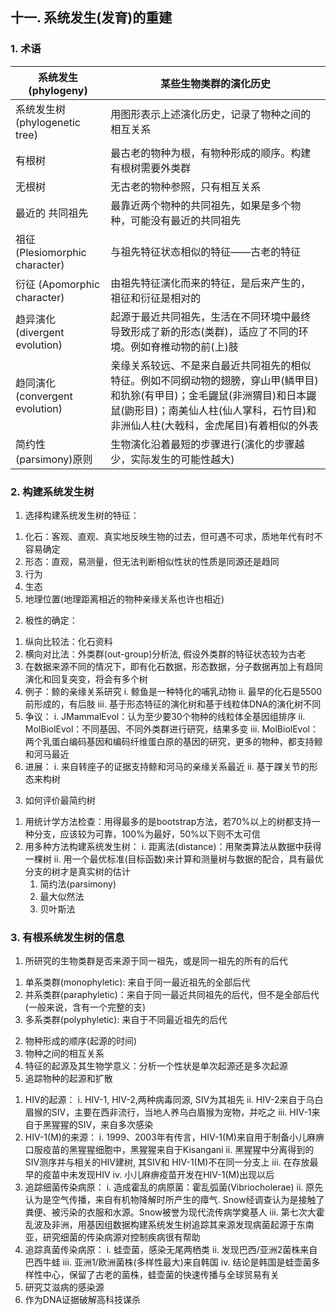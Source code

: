 ## 十一. 系统发生(发育)的重建

### 1. 术语

|系统发生(phylogeny)|某些生物类群的演化历史|
|---------------|-----------|
|系统发生树(phylogenetic tree)|用图形表示上述演化历史，记录了物种之间的相互关系|
|有根树|最古老的物种为根，有物种形成的顺序。构建有根树需要外类群|
|无根树|无古老的物种参照，只有相互关系|
|最近的 共同祖先|最靠近两个物种的共同祖先，如果是多个物种，可能没有最近的共同祖先|
|祖征 (Plesiomorphic character)|与祖先特征状态相似的特征——古老的特征|
|衍征 (Apomorphic character)|由祖先特征演化而来的特征，是后来产生的，祖征和衍征是相对的|
|趋异演化(divergent evolution)|起源于最近共同祖先，生活在不同环境中最终导致形成了新的形态(类群)，适应了不同的环境。例如脊椎动物的前(上)肢|
|趋同演化(convergent evolution)|亲缘关系较远、不是来自最近共同祖先的相似特征。例如不同纲动物的翅膀，穿山甲(鳞甲目)和犰狳(有甲目)；金毛鼹鼠(非洲猬目)和日本鼹鼠(鼩形目)；南美仙人柱(仙人掌科，石竹目)和非洲仙人柱(大戟科，金虎尾目)有着相似的外表|
|简约性(parsimony)原则|生物演化沿着最短的步骤进行(演化的步骤越少，实际发生的可能性越大)|



### 2. 构建系统发生树

1. 选择构建系统发生树的特征：
  1) 化石：客观、直观、真实地反映生物的过去，但可遇不可求，质地年代有时不容易确定
  2) 形态：直观，易测量，但无法判断相似性状的性质是同源还是趋同
  3) 行为
  4) 生态
  5) 地理位置(地理距离相近的物种亲缘关系也许也相近)

2. 极性的确定：
  1) 纵向比较法：化石资料
  2) 横向对比法：外类群(out-group)分析法, 假设外类群的特征状态较为古老
  3) 在数据来源不同的情况下，即有化石数据，形态数据，分子数据再加上有趋同演化和回复突变，将会有多个树
  4) 例子：鲸的亲缘关系研究
    i. 鲸鱼是一种特化的哺乳动物
    ii. 最早的化石是5500前形成的，有后肢
    iii. 基于形态特征的演化树和基于线粒体DNA的演化树不同
  5) 争议：
    i. JMammalEvol：认为至少要30个物种的线粒体全基因组排序
    ii. MolBiolEvol：不同基因、不同外类群进行研究，结果多变
    iii. MolBiolEvol：两个乳蛋白编码基因和编码纤维蛋白原的基因的研究，更多的物种，都支持鲸和河马最近
  6) 进展：
    i. 来自转座子的证据支持鲸和河马的亲缘关系最近
    ii. 基于踝关节的形态来构树

3. 如何评价最简约树
  1) 用统计学方法检查：用得最多的是bootstrap方法，若70%以上的树都支持一种分支，应该较为可靠，100%为最好，50%以下则不太可信
  2) 用多种方法构建系统发生树：
    i. 距离法(distance)：用聚类算法从数据中获得一棵树
    ii. 用一个最优标准(目标函数)来计算和测量树与数据的配合，具有最优分支的树才是真实树的估计
      1) 简约法(parsimony)
      2) 最大似然法
      3) 贝叶斯法

    



### 3. 有根系统发生树的信息

1. 所研究的生物类群是否来源于同一祖先，或是同一祖先的所有的后代
  1) 单系类群(monophyletic): 来自于同一最近祖先的全部后代
  2) 并系类群(paraphyletic)：来自于同一最近共同祖先的后代，但不是全部后代(一般来说，含有一个完整的支)
  3) 多系类群(polyphyletic): 来自于不同最近祖先的后代

2. 物种形成的顺序(起源的时间)
3. 物种之间的相互关系
4. 特征的起源及其生物学意义：分析一个性状是单次起源还是多次起源
5. 追踪物种的起源和扩散
  1) HIV的起源：
    i. HIV-1, HIV-2,两种病毒同源, SIV为其祖先
    ii. HIV-2来自于乌白眉猴的SIV，主要在西非流行，当地人养乌白眉猴为宠物，并吃之
    iii. HIV-1来自于黑猩猩的SIV，来自多次感染
  2) HIV-1(M)的来源：
    i. 1999、2003年有传言，HIV-1(M)来自用于制备小儿麻痹口服疫苗的黑猩猩细胞中，黑猩猩来自于Kisangani
    ii. 黑猩猩中分离得到的SIV测序并与相关的HIV建树, 其SIV和 HIV-1(M)不在同一分支上
    iii. 在存放最早的疫苗中未发现HIV
    iv. 小儿麻痹疫苗开发在HIV-1(M)出现以后
  3) 追踪细菌传染病原：
    i. 造成霍乱的病原菌：霍乱弧菌(Vibriocholerae)
    ii. 原先认为是空气传播，来自有机物降解时所产生的瘴气. Snow经调查认为是接触了粪便、被污染的衣服和水源。Snow被誉为现代流传病学奠基人
    iii. 第七次大霍乱波及非洲，用基因组数据构建系统发生树追踪其来源发现病菌起源于东南亚，研究细菌的传染病源对控制疾病很有帮助
  4) 追踪真菌传染病原：
    i. 蛙壶菌，感染无尾两栖类
    ii. 发现巴西/亚洲2菌株来自巴西牛蛙
    iii. 亚洲1/欧洲菌株(多样性最大)来自韩国
    iv. 结论是韩国是蛙壶菌多样性中心，保留了古老的菌株，蛙壶菌的快速传播与全球贸易有关
  5) 研究艾滋病的感染源
  6) 作为DNA证据破解高科技谋杀



